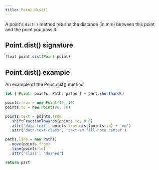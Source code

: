 ```yaml
---
title: Point.dist()
---
```


A point's `dist()` method returns the distance (in mm) between this point and the point you pass it.

## Point.dist() signature

```js
float point.dist(Point point)
```

## Point.dist() example

<Example part="point_dist">
An example of the Point.dist() method
</Example>

```js
let { Point, points, Path, paths } = part.shorthand()

points.from = new Point(10, 10)
points.to = new Point(80, 70)

points.text = points.from
  .shiftFractionTowards(points.to, 0.6)
  .attr('data-text', points.from.dist(points.to) + 'mm')
  .attr('data-text-class', 'text-sm fill-note center')

paths.line = new Path()
  .move(points.from)
  .line(points.to)
  .attr('class', 'dashed')

return part
```
